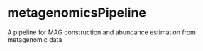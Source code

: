 # metagenomicsPipeline
A pipeline for MAG construction and abundance estimation from metagenomic data
